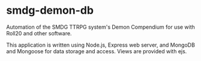 # smdg-demon-db
Automation of the SMDG TTRPG system's Demon Compendium for use with Roll20 and other software.

This application is written using Node.js, Express web server, and MongoDB and
Mongoose for data storage and access. Views are provided with ejs.

